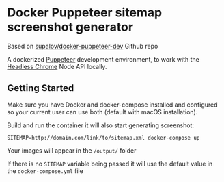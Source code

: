 # Docker Puppeteer sitemap screenshot generator

Based on [supalov/docker-puppeteer-dev](https://stackoverflow.com/questions/35093256/how-do-i-pass-an-argument-along-with-docker-compose-up) Github repo

A dockerized [Puppeteer](https://github.com/GoogleChrome/puppeteer) development environment, to work with the [Headless Chrome](https://developers.google.com/web/updates/2017/04/headless-chrome) Node API locally.

## Getting Started

Make sure you have Docker and docker-compose installed and configured so your current user can use both (default with macOS installation).

Build and run the container it will also start generating screenshot:

```
SITEMAP=http://domain.com/link/to/sitemap.xml docker-compose up
```

Your images will appear in the `/output/` folder

If there is no `SITEMAP` variable being passed it will use the default value in the `docker-compose.yml` file
